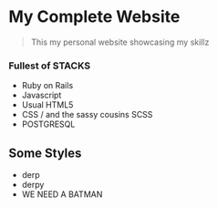 # My Complete Website
> This my personal website showcasing my skillz

### Fullest of STACKS
- Ruby on Rails
- Javascript
- Usual HTML5
- CSS / and the sassy cousins SCSS
- POSTGRESQL

## Some Styles 
* derp
* derpy
* WE NEED A BATMAN
